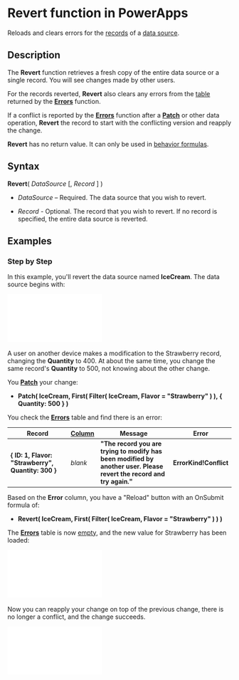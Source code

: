 <properties
	pageTitle="PowerApps: Revert function"
	description="Reference information for the Revert function in PowerApps, including syntax and examples"
	services=""
	suite="powerapps"
	documentationCenter="na"
	authors="gregli-msft"
	manager="dwrede"
	editor=""
	tags=""/>

<tags
   ms.service="powerapps"
   ms.devlang="na"
   ms.topic="article"
   ms.tgt_pltfrm="na"
   ms.workload="na"
   ms.date="10/21/2015"
   ms.author="gregli"/>

# Revert function in PowerApps #

Reloads and clears errors for the [records](working-with-tables.md#records) of a [data source](working-with-data-sources.md). 

## Description ##

The **Revert** function retrieves a fresh copy of the entire data source or a single record.  You will see changes made by other users. 

For the records reverted, **Revert** also clears any errors from the [table](working-with-tables.md) returned by the **[Errors](function-errors.md)** function.

If a conflict is reported by the **[Errors](function-errors.md)** function after a **[Patch](function-patch.md)** or other data operation, **Revert** the record to start with the conflicting version and reapply the change.

**Revert** has no return value.  It can only be used in [behavior formulas](working-with-formulas-in-depth.md#behavior-formulas). 

## Syntax ##

**Revert**( *DataSource* [, *Record* ] )

- *DataSource* – Required. The data source that you wish to revert.

- *Record* - Optional.  The record that you wish to revert.  If no record is specified, the entire data source is reverted.

## Examples ##

### Step by Step ###

In this example, you'll revert the data source named **IceCream**. The data source begins with:

![](media/function-revert/icecream.png)

A user on another device makes a modification to the Strawberry record, changing the **Quantity** to 400.  At about the same time, you change the same record's **Quantity** to 500, not knowing about the other change.

You **[Patch](function-patch.md)** your change:

- **Patch( IceCream, First( Filter( IceCream, Flavor = "Strawberry" ) ), { Quantity: 500 } )**

You check the **[Errors](function-errors.md)** table and find there is an error:

| Record | [Column](working-with-tables.md#columns) | Message | Error |
|--------|--------|---------|-------|
| **{ ID: 1, Flavor: "Strawberry", Quantity: 300 }** | *blank* | **"The record you are trying to modify has been modified by another user.  Please revert the record and try again."** | **ErrorKind!Conflict** |

Based on the **Error** column, you have a "Reload" button with an OnSubmit formula of:

- **Revert( IceCream, First( Filter( IceCream, Flavor = "Strawberry" ) ) )**

The **[Errors](function-errors.md)** table is now [empty](function-isblank-isempty.md), and the new value for Strawberry has been loaded:

![](media/function-revert/icecream-after.png)

Now you can reapply your change on top of the previous change, there is no longer a conflict, and the change succeeds. 

![](media/function-revert/icecream-success.png)

